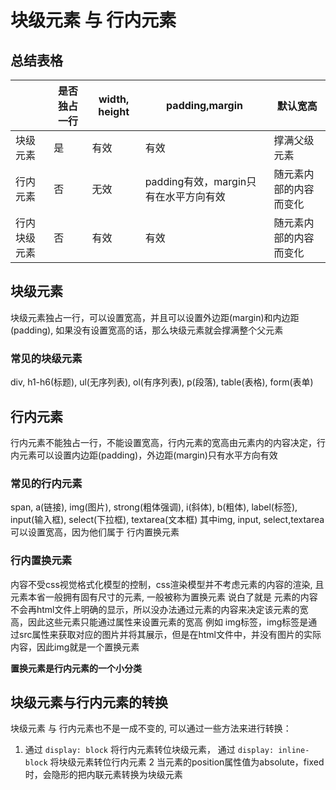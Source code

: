 # 块级元素 与 行内元素
## 总结表格
|     | 是否独占一行 | width, height | padding,margin | 默认宽高 |
| --- | --- | --- | --- | --- |
| 块级元素 | 是 | 有效 | 有效 | 撑满父级元素 |
| 行内元素 | 否 | 无效 | padding有效，margin只有在水平方向有效 | 随元素内部的内容而变化 |
| 行内块级元素 | 否 | 有效 | 有效 | 随元素内部的内容而变化

## 块级元素
块级元素独占一行，可以设置宽高，并且可以设置外边距(margin)和内边距(padding), 如果没有设置宽高的话，那么块级元素就会撑满整个父元素
### 常见的块级元素
div, h1-h6(标题), ul(无序列表), ol(有序列表), p(段落), table(表格), form(表单)

## 行内元素
行内元素不能独占一行，不能设置宽高，行内元素的宽高由元素内的内容决定，行内元素可以设置内边距(padding)，外边距(margin)只有水平方向有效
### 常见的行内元素
span, a(链接), img(图片), strong(粗体强调), i(斜体), b(粗体), label(标签), input(输入框), select(下拉框), textarea(文本框)
其中img, input, select,textarea可以设置宽高，因为他们属于 行内置换元素
### 行内置换元素
内容不受css视觉格式化模型的控制，css渲染模型并不考虑元素的内容的渲染, 且元素本省一般拥有固有尺寸的元素, 一般被称为置换元素
说白了就是 元素的内容不会再html文件上明确的显示，所以没办法通过元素的内容来决定该元素的宽高，因此这些元素只能通过属性来设置元素的宽高 
例如 img标签，img标签是通过src属性来获取对应的图片并将其展示，但是在html文件中，并没有图片的实际内容，因此img就是一个置换元素

**置换元素是行内元素的一个小分类**

## 块级元素与行内元素的转换
块级元素 与 行内元素也不是一成不变的, 可以通过一些方法来进行转换：
1. 通过 `display: block` 将行内元素转位块级元素， 通过 `display: inline-block` 将块级元素转位行内元素
2 当元素的position属性值为absolute，fixed时，会隐形的把内联元素转换为块级元素


